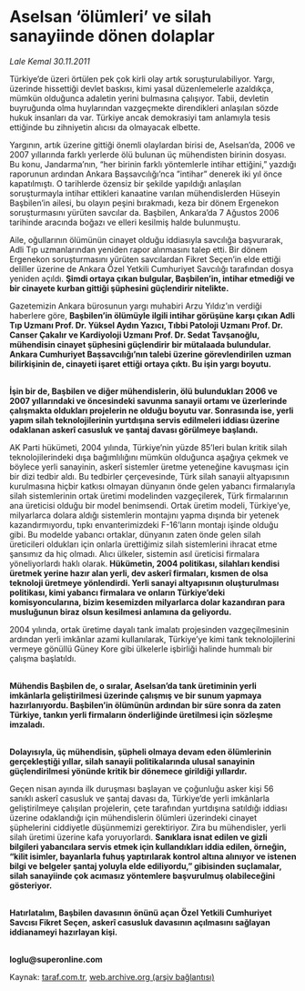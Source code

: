 # Aselsan ‘ölümleri’ ve silah sanayiinde dönen dolaplar

*Lale Kemal 30.11.2011*

<div class="yazi"><p>Türkiye’de üzeri örtülen pek çok kirli olay artık soruşturulabiliyor. Yargı, üzerinde hissettiği devlet baskısı, kimi yasal düzenlemelerle azaldıkça, mümkün olduğunca adaletin yerini bulmasına çalışıyor. Tabii, devletin buyruğunda olma huylarından vazgeçmekte direndikleri anlaşılan sözde hukuk insanları da var. Türkiye ancak demokrasiyi tam anlamıyla tesis ettiğinde bu zihniyetin alıcısı da olmayacak elbette. </p>
<p>Yargının, artık üzerine gittiği önemli olaylardan birisi de, Aselsan’da, 2006 ve 2007 yıllarında farklı yerlerde ölü bulunan üç mühendisten birinin dosyası. Bu konu, Jandarma’nın, “her birinin farklı yöntemlerle intihar ettiğini,” yazdığı raporunun ardından Ankara Başsavcılığı’nca ”intihar” denerek iki yıl önce kapatılmıştı. O tarihlerde özensiz bir şekilde yapıldığı anlaşılan soruşturmayla intihar ettikleri kanaatine varılan mühendislerden Hüseyin Başbilen’in ailesi, bu olayın peşini bırakmadı, keza bir dönem Ergenekon soruşturmasını yürüten savcılar da. Başbilen, Ankara’da 7 Ağustos 2006 tarihinde aracında boğazı ve elleri kesilmiş halde bulunmuştu. </p>
<p>Aile, oğullarının ölümünün cinayet olduğu iddiasıyla savcılığa başvurarak, Adli Tıp uzmanlarından yeniden rapor alınmasını talep etti. Bir dönem Ergenekon soruşturmasını yürüten savcılardan Fikret Seçen’in elde ettiği deliller üzerine de Ankara Özel Yetkili Cumhuriyet Savcılığı tarafından dosya yeniden açıldı. <b>Şimdi ortaya çıkan bulgular, Başbilen’in, intihar etmediği ve bir cinayete kurban gittiği şüphesini güçlendirir nitelikte. </b></p>
<p>Gazetemizin Ankara bürosunun yargı muhabiri Arzu Yıldız’ın verdiği haberlere göre, <b>Başbilen’in ölümüyle ilgili intihar görüşüne karşı çıkan Adli Tıp Uzmanı Prof. Dr. Yüksel Aydın Yazıcı, Tıbbi Patoloji Uzmanı Prof. Dr. Canser Çakalır ve Kardiyoloji Uzmanı Prof. Dr. Sedat Tavşanoğlu, mühendisin cinayet şüphesini güçlendirir bir mütalaada bulundular. Ankara Cumhuriyet Başsavcılığı’nın talebi üzerine görevlendirilen uzman bilirkişinin de, cinayeti işaret ettiği ortaya çıktı. Bu işin yargı boyutu. </b></p>
<p><b><br/>İşin bir de, Başbilen ve diğer mühendislerin, ölü bulundukları 2006 ve 2007 yıllarındaki ve öncesindeki savunma sanayii ortamı ve üzerlerinde çalışmakta oldukları projelerin ne olduğu boyutu var. Sonrasında ise, yerli yapım silah teknolojilerinin yurtdışına servis edilmeleri iddiası üzerine odaklanan askerî casusluk ve şantaj davası görülmeye başlandı. </b></p>
<p>AK Parti hükümeti, 2004 yılında, Türkiye’nin yüzde 85’leri bulan kritik silah teknolojilerindeki dışa bağımlılığını mümkün olduğunca aşağıya çekmek ve böylece yerli sanayinin, askerî sistemler üretme yeteneğine kavuşması için bir dizi tedbir aldı. Bu tedbirler çerçevesinde, Türk silah sanayii altyapısının kurulmasına hiçbir katkısı olmayan dünyanın önde gelen yabancı firmalarıyla silah sistemlerinin ortak üretimi modelinden vazgeçilerek, Türk firmalarının ana üreticisi olduğu bir model benimsendi. Ortak üretim modeli, Türkiye’ye, milyarlarca dolara aldığı sistemlerin montajını yapma dışında bir yetenek kazandırmıyordu, tıpkı envanterimizdeki F-16’ların montajı işinde olduğu gibi. Bu modelde yabancı ortaklar, dünyanın zaten önde gelen silah üreticileri oldukları için onlarla ürettiğimiz silah sistemlerini ihracat etme şansımız da hiç olmadı. Alıcı ülkeler, sistemin asıl üreticisi firmalara yöneliyorlardı haklı olarak. <b>Hükümetin, 2004 politikası, silahları kendisi üretmek yerine hazır alan yerli, dev askerî firmaları, kısmen de olsa teknoloji üretmeye yönlendirdi. Yerli sanayi altyapısının oluşturulması politikası, kimi yabancı firmalara ve onların Türkiye’deki komisyoncularına, bizim kesemizden milyarlarca dolar kazandıran para musluğunun biraz olsun kesilmesi anlamına da geliyordu. </b></p>
<p>2004 yılında, ortak üretime dayalı tank imalatı projesinden vazgeçilmesinin ardından yerli imkânlar azami kullanılarak, Türkiye’ye kimi tank teknolojilerini vermeye gönüllü Güney Kore gibi ülkelerle işbirliği halinde hummalı bir çalışma başlatıldı. </p>
<p><b><br/>Mühendis Başbilen de, o sıralar, Aselsan’da tank üretiminin yerli imkânlarla geliştirilmesi üzerinde çalışmış ve bir sunum yapmaya hazırlanıyordu. Başbilen’in ölümünün ardından bir süre sonra da zaten Türkiye, tankın yerli firmaların önderliğinde üretilmesi için sözleşme imzaladı. </b></p>
<p><b><br/>Dolayısıyla, üç mühendisin, şüpheli olmaya devam eden ölümlerinin gerçekleştiği yıllar, silah sanayii politikalarında ulusal sanayinin güçlendirilmesi yönünde kritik bir dönemece girildiği yıllardır. </b></p>
<p>Geçen nisan ayında ilk duruşması başlayan ve çoğunluğu asker kişi 56 sanıklı askerî casusluk ve şantaj davası da, Türkiye’de yerli imkânlarla geliştirilmeye çalışılan projelerin, çete tarafından yurtdışına satıldığı iddiası üzerine odaklandığı için mühendislerin ölümleri üzerindeki cinayet şüphelerini ciddiyetle düşünmemizi gerektiriyor. Zira bu mühendisler, yerli silah üretimi üzerine kafa yoruyorlardı. <b>Sanıklara isnat edilen ve gizli bilgileri yabancılara servis etmek için kullandıkları iddia edilen, örneğin, “kilit isimler, bayanlarla fuhuş yaptırılarak kontrol altına alınıyor ve istenen bilgi ve belgeler şantaj yoluyla elde ediliyordu,” gibisinden suçlamalar, silah sanayiinde çok acımasız yöntemlere başvurulmuş olabileceğini gösteriyor. </b></p>
<p><b><br/>Hatırlatalım, Başbilen davasının önünü açan Özel Yetkili Cumhuriyet Savcısı Fikret Seçen, askerî casusluk davasının açılmasını sağlayan iddianameyi hazırlayan kişi.</b></p>
<p><b><br/>loglu@superonline.com</b></p>
</div>

Kaynak: [taraf.com.tr](http://www.taraf.com.tr/lale-kemal/makale-aselsan-olumleri-ve-silah-sanayiinde-donen.htm), [web.archive.org (arşiv bağlantısı)](http://web.archive.org/web/20130817032452/http://www.taraf.com.tr/lale-kemal/makale-aselsan-olumleri-ve-silah-sanayiinde-donen.htm)
